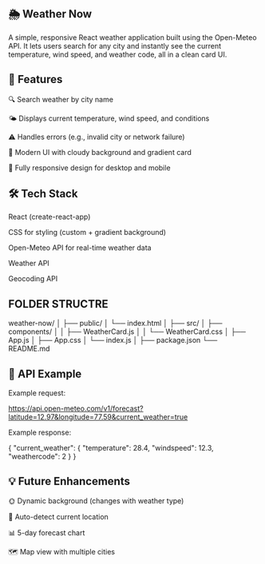 ## 🌦️ Weather Now

A simple, responsive React weather application built using the Open-Meteo API.
It lets users search for any city and instantly see the current temperature, wind speed, and weather code, all in a clean card UI.

## 🚀 Features

🔍 Search weather by city name

🌤️ Displays current temperature, wind speed, and conditions

⚠️ Handles errors (e.g., invalid city or network failure)

💅 Modern UI with cloudy background and gradient card

📱 Fully responsive design for desktop and mobile

## 🛠️ Tech Stack

React (create-react-app)

CSS for styling (custom + gradient background)

Open-Meteo API for real-time weather data

Weather API

Geocoding API

## FOLDER STRUCTRE
weather-now/
│
├── public/
│   └── index.html
│
├── src/
│   ├── components/
│   │   ├── WeatherCard.js
│   │   └── WeatherCard.css
│   ├── App.js
│   ├── App.css
│   └── index.js
│
├── package.json
└── README.md

## 🧾 API Example

Example request:

https://api.open-meteo.com/v1/forecast?latitude=12.97&longitude=77.59&current_weather=true


Example response:

{
  "current_weather": {
    "temperature": 28.4,
    "windspeed": 12.3,
    "weathercode": 2
  }
}

## 💡 Future Enhancements

🌞 Dynamic background (changes with weather type)

📍 Auto-detect current location

📊 5-day forecast chart

🗺️ Map view with multiple cities

